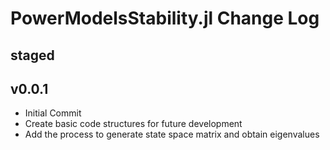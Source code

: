 # PowerModelsStability.jl Change Log

## staged

## v0.0.1
- Initial Commit
- Create basic code structures for future development
- Add the process to generate state space matrix and obtain eigenvalues
